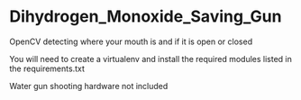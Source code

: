 # Dihydrogen_Monoxide_Saving_Gun
OpenCV detecting where your mouth is and if it is open or closed

You will need to create a virtualenv and install the required modules listed in the requirements.txt

Water gun shooting hardware not included
